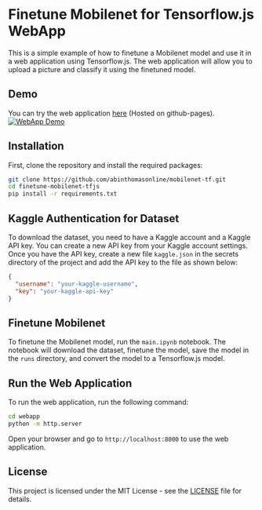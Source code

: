 # Finetune Mobilenet for Tensorflow.js WebApp

This is a simple example of how to finetune a Mobilenet model and use it in a web application using Tensorflow.js. The web application will allow you to upload a picture and classify it using the finetuned model.


## Demo

You can try the web application [here](https://abinthomas.in/mobilenet-tf/) (Hosted on github-pages).
[![WebApp Demo](demo.gif)](https://abinthomas.in/mobilenet-tf/)

## Installation

First, clone the repository and install the required packages:

```bash
git clone https://github.com/abinthomasonline/mobilenet-tf.git
cd finetune-mobilenet-tfjs
pip install -r requirements.txt
```

## Kaggle Authentication for Dataset

To download the dataset, you need to have a Kaggle account and a Kaggle API key. You can create a new API key from your Kaggle account settings. Once you have the API key, create a new file `kaggle.json` in the secrets directory of the project and add the API key to the file as shown below:

```json
{
  "username": "your-kaggle-username",
  "key": "your-kaggle-api-key"
}
```

## Finetune Mobilenet

To finetune the Mobilenet model, run the `main.ipynb` notebook. The notebook will download the dataset, finetune the model, save the model in the `runs` directory, and convert the model to a Tensorflow.js model.

## Run the Web Application

To run the web application, run the following command:

```bash
cd webapp
python -m http.server
```
Open your browser and go to `http://localhost:8000` to use the web application.

## License

This project is licensed under the MIT License - see the [LICENSE](LICENSE) file for details.
